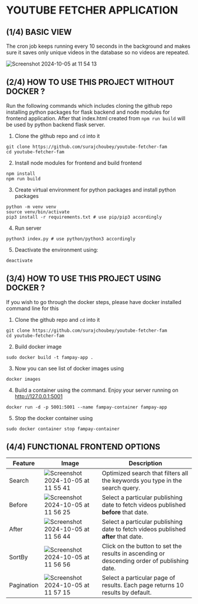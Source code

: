 # YOUTUBE FETCHER APPLICATION

## (1/4) BASIC VIEW 

The cron job keeps running every 10 seconds in the background and makes sure it saves only unique videos in the database so no videos are repeated.

![Screenshot 2024-10-05 at 11 54 13](https://github.com/user-attachments/assets/0fc1e3b3-d00c-4a71-a826-83690fb7d7d5)


## (2/4) HOW TO USE THIS PROJECT WITHOUT DOCKER ?

Run the following commands which includes cloning the github repo installing python packages for flask backend and node modules for frontend application.
After that index.html created from `npm run build` will be used by python backend flask server.

1. Clone the github repo and `cd` into it
```
git clone https://github.com/surajchoubey/youtube-fetcher-fam
cd youtube-fetcher-fam
```

2. Install node modules for frontend and build frontend
```
npm install
npm run build
```
3. Create virtual environment for python packages and install python packages
```
python -m venv venv
source venv/bin/activate
pip3 install -r requirements.txt # use pip/pip3 accordingly
```
4. Run server
```
python3 index.py # use python/python3 accordingly
```

5. Deactivate the environment using:

```
deactivate
```

## (3/4) HOW TO USE THIS PROJECT USING DOCKER ?

If you wish to go through the docker steps, please have docker installed command line for this


1. Clone the github repo and `cd` into it
```
git clone https://github.com/surajchoubey/youtube-fetcher-fam
cd youtube-fetcher-fam
```

2. Build docker image
```
sudo docker build -t fampay-app .
```

3. Now you can see list of docker images using
```
docker images
```

4. Build a container using the command. Enjoy your server running on http://127.0.0.1:5001
```
docker run -d -p 5001:5001 --name fampay-container fampay-app
```

5. Stop the docker container using
```
sudo docker container stop fampay-container
```

## (4/4) FUNCTIONAL FRONTEND OPTIONS

| **Feature**      | **Image** | **Description**                                                                                                                                                                                  |
|------------------|-----------|--------------------------------------------------------------------------------------------------------------------------------------------------------------------------------------------------|
| Search           | ![Screenshot 2024-10-05 at 11 55 41](https://github.com/user-attachments/assets/faed003e-2fda-43ad-bad1-9ca3597e9617) | Optimized search that filters all the keywords you type in the search query.                                                                                                                      |
| Before           | ![Screenshot 2024-10-05 at 11 56 25](https://github.com/user-attachments/assets/2eb9dc0c-521e-4b08-bfbe-2651bff7b3d3) | Select a particular publishing date to fetch videos published **before** that date.                                                                                                              |
| After            | ![Screenshot 2024-10-05 at 11 56 44](https://github.com/user-attachments/assets/72bf2d01-60d1-4dd8-a20c-98ea7f6aceed) | Select a particular publishing date to fetch videos published **after** that date.                                                                                                               |
| SortBy           | ![Screenshot 2024-10-05 at 11 56 56](https://github.com/user-attachments/assets/8a834061-7a2e-48b5-9fd1-95ea74a7f673) | Click on the button to set the results in ascending or descending order of publishing date.                                                                                                      |
| Pagination       | ![Screenshot 2024-10-05 at 11 57 15](https://github.com/user-attachments/assets/06cc9262-1e8c-435e-aa54-682121b88fb9) | Select a particular page of results. Each page returns 10 results by default.                                                                                                                    |




